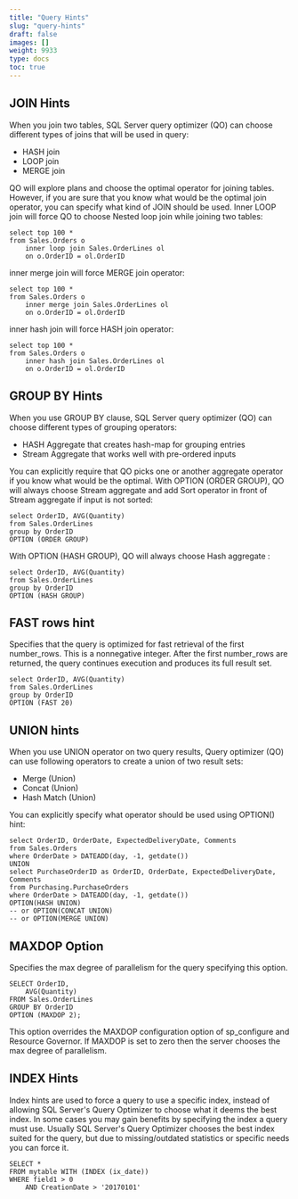 ```yaml
---
title: "Query Hints"
slug: "query-hints"
draft: false
images: []
weight: 9933
type: docs
toc: true
---
```


## JOIN Hints
When you join two tables, SQL Server query optimizer (QO) can choose different types of joins that will be used in query:
 - HASH join 
 - LOOP join
 - MERGE join

QO will explore plans and choose the optimal operator for joining tables. However, if you are sure that you know what would be the optimal join operator, you can specify what kind of JOIN should be used.
Inner LOOP join will force QO to choose Nested loop join while joining two tables:

    select top 100 *
    from Sales.Orders o 
        inner loop join Sales.OrderLines ol 
        on o.OrderID = ol.OrderID

inner merge join will force MERGE join operator:

    select top 100 *
    from Sales.Orders o 
        inner merge join Sales.OrderLines ol 
        on o.OrderID = ol.OrderID

inner hash join will force HASH join operator:

    select top 100 *
    from Sales.Orders o 
        inner hash join Sales.OrderLines ol 
        on o.OrderID = ol.OrderID

## GROUP BY Hints
When you use GROUP BY clause, SQL Server query optimizer (QO) can choose different types of grouping operators:
 - HASH Aggregate that creates hash-map for grouping entries
 - Stream Aggregate that works well with pre-ordered inputs

You can explicitly require that QO picks one or another aggregate operator if you know what would be the optimal. 
With OPTION (ORDER GROUP), QO will always choose Stream aggregate and add Sort operator in front of Stream aggregate if input is not sorted:

    select OrderID, AVG(Quantity)
    from Sales.OrderLines
    group by OrderID
    OPTION (ORDER GROUP) 

With OPTION (HASH GROUP), QO will always choose Hash aggregate :

    select OrderID, AVG(Quantity)
    from Sales.OrderLines
    group by OrderID
    OPTION (HASH GROUP) 

## FAST rows hint
Specifies that the query is optimized for fast retrieval of the first number_rows. This is a nonnegative integer. After the first number_rows are returned, the query continues execution and produces its full result set.

    select OrderID, AVG(Quantity)
    from Sales.OrderLines
    group by OrderID
    OPTION (FAST 20) 

## UNION hints
When you use UNION operator on two query results, Query optimizer (QO) can use following operators to create a union of two result sets:
 - Merge (Union)
 - Concat (Union)
 - Hash Match (Union)

You can explicitly specify what operator should be used using OPTION() hint:

    select OrderID, OrderDate, ExpectedDeliveryDate, Comments
    from Sales.Orders
    where OrderDate > DATEADD(day, -1, getdate())
    UNION
    select PurchaseOrderID as OrderID, OrderDate, ExpectedDeliveryDate, Comments
    from Purchasing.PurchaseOrders
    where OrderDate > DATEADD(day, -1, getdate())
    OPTION(HASH UNION)
    -- or OPTION(CONCAT UNION)
    -- or OPTION(MERGE UNION)

## MAXDOP Option
Specifies the max degree of parallelism for the query specifying this option.

    SELECT OrderID,
        AVG(Quantity)
    FROM Sales.OrderLines
    GROUP BY OrderID
    OPTION (MAXDOP 2);

This option overrides the MAXDOP configuration option of sp_configure and Resource Governor. If MAXDOP is set to zero then the server chooses the max degree of parallelism. 

## INDEX Hints
Index hints are used to force a query to use a specific index, instead of allowing SQL Server's Query Optimizer to choose what it deems the best index. In some cases you may gain benefits by specifying the index a query must use. Usually SQL Server's Query Optimizer chooses the best index suited for the query, but due to missing/outdated statistics or specific needs you can force it.

    SELECT *
    FROM mytable WITH (INDEX (ix_date))
    WHERE field1 > 0
        AND CreationDate > '20170101'



